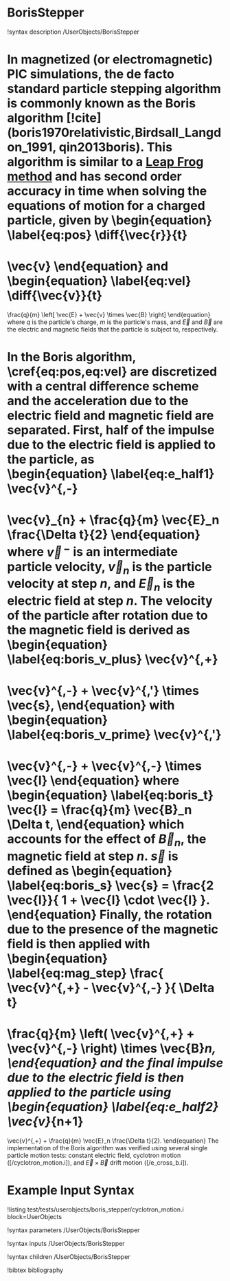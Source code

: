 # BorisStepper

!syntax description /UserObjects/BorisStepper

In magnetized (or electromagnetic) PIC simulations, the de facto standard particle stepping algorithm is commonly known as the Boris algorithm [!cite](boris1970relativistic,Birdsall_Langdon_1991, qin2013boris). This algorithm is similar to a [Leap Frog method](userobjects/LeapFrogStepper.md) and has second order accuracy in time when solving the equations of motion for a charged particle, given by
\begin{equation} \label{eq:pos}
  \diff{\vec{r}}{t}
  =
  \vec{v}
\end{equation}
and 
\begin{equation} \label{eq:vel}
  \diff{\vec{v}}{t}
  =
  \frac{q}{m}
  \left[
    \vec{E}
    +
    \vec{v}
    \times
    \vec{B}
  \right]
\end{equation}
where $q$ is the particle's charge, $m$ is the particle's mass, and  $\vec{E}$ and $\vec{B}$ are the electric and magnetic fields that the particle is subject to, respectively.

In the Boris algorithm, \cref{eq:pos,eq:vel} are discretized with a central difference scheme and the acceleration due to the electric field and magnetic field are separated. First, half of the impulse due to the electric field is applied to the particle, as  
\begin{equation} \label{eq:e_half1}
  \vec{v}^{\,-}
  =
  \vec{v}_{n}
  +
  \frac{q}{m}
  \vec{E}_n
  \frac{\Delta t}{2}
\end{equation}
where $\vec{v}^{\,-}$ is an intermediate particle velocity, $\vec{v}_{n}$ is the particle velocity at step $n$, and $\vec{E}_{n}$ is the electric field at step $n$. The velocity of the particle after rotation due to the magnetic field is derived as
\begin{equation} \label{eq:boris_v_plus}
  \vec{v}^{\,+}
  =
  \vec{v}^{\,-}
  +
  \vec{v}^{\,'}
  \times
  \vec{s},
\end{equation}
with 
\begin{equation} \label{eq:boris_v_prime}
  \vec{v}^{\,'}
  =
  \vec{v}^{\,-}
  +
  \vec{v}^{\,-}
  \times
  \vec{l}
\end{equation}
where 
\begin{equation} \label{eq:boris_t}
  \vec{l} =
  \frac{q}{m}
  \vec{B}_n
  \Delta t,
\end{equation}
which accounts for the effect of $\vec{B}_n$, the magnetic field at step $n$. $\vec{s}$ is defined as
\begin{equation} \label{eq:boris_s}
  \vec{s} =
  \frac{2 \vec{l}}{
    1 + \vec{l} \cdot \vec{l}
  }.
\end{equation}
Finally, the rotation due to the presence of the magnetic field is then applied with
\begin{equation} \label{eq:mag_step}
  \frac{
    \vec{v}^{\,+}
    -
    \vec{v}^{\,-}
  }{ \Delta t}
  =
  \frac{q}{m}
  \left(
    \vec{v}^{\,+}
    +
    \vec{v}^{\,-}
  \right)
  \times
  \vec{B}_n,
\end{equation}
and the final impulse due to the electric field is then applied to the particle using 
\begin{equation} \label{eq:e_half2}
  \vec{v}_{n+1}
  =
  \vec{v}^{\,+}
  +
  \frac{q}{m}
  \vec{E}_n
  \frac{\Delta t}{2}.
\end{equation}
The implementation of the Boris algorithm was verified using several single particle motion tests: constant electric field, cyclotron motion ([/cyclotron_motion.i]), and $\vec{E} \times \vec{B}$ drift motion ([/e_cross_b.i]).


# Example Input Syntax

!listing test/tests/userobjects/boris_stepper/cyclotron_motion.i block=UserObjects

!syntax parameters /UserObjects/BorisStepper

!syntax inputs /UserObjects/BorisStepper

!syntax children /UserObjects/BorisStepper

!bibtex bibliography
